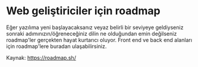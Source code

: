 # Web geliştiriciler için roadmap

Eğer yazılıma yeni başlayacaksanız veyaz belirli bir seviyeye geldiyseniz sonraki adımınızın/öğreneceğiniz dilin ne olduğundan emin değilseniz roadmap'ler gerçekten hayat kurtarıcı oluyor. Front end ve back end alanları için roadmap'lere buradan ulaşabilirsiniz.

Kaynak: https://roadmap.sh/ 